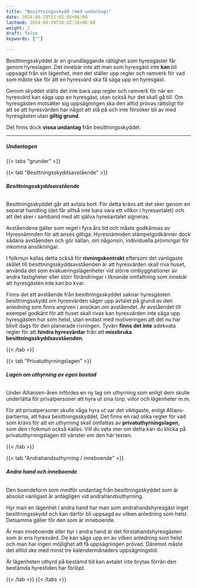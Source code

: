 ```yaml
---
title: "Besittningsskydd (med undantag)"
date: 2024-08-29T11:02:05+06:00
lastmod: 2024-08-29T10:42:26+06:00
weight: 2
draft: false
keywords: [""]

---
```


Besittningsskyddet är en grundläggande rättighet som hyresgäster får genom hyreslagen. Det innebär inte att man som hyresgäst inte **kan** bli uppsagd från sin lägenhet, men det ställer upp regler och ramverk för vad som måste ske för att en hyresvärd ska få säga upp en hyresgäst.

Genom skyddet ställs det inte bara upp regler och ramverk för när en hyresvärd kan säga upp en hyresgäst, utan också hur det skall gå till. Om hyresgästen motsätter sig uppsägningen ska den alltid prövas rättsligt för att se att hyresvärden har något att stå på och inte försöker bli av med hyresgästen utan **giltig grund**. 

Det finns dock **vissa undantag** från besittningsskyddet.

---

##### Undantagen

{{< tabs "grunder" >}}

{{< tab "Besittningsskyddsavstående" >}}

###### **Besittningsskyddsavstående**

Besittningsskyddet går att avtala bort. För detta krävs att det sker genom en separat handling (det får alltså inte bara vara ett villkor i hyresavtalet) och att det sker i samband med att själva hyresavtalet signeras. 

Avståendena gäller som regel i fyra års tid och måste godkännas av Hyresnämnden för att anses giltiga. Hyresnämnden stämpelgodkänner dock sådana avståenden och gör sällan, om någonsin, individuella prövningar för inkomna ansökningar. 

I folkmun kallas detta också för **rivningskontrakt** eftersom det vanligaste skälet till besittningsskyddsavståenden är att hyresvärden skall riva huset, använda det som evakueringslägenheter vid större ombyggnationer av andra fastigheter eller störr förändringar i liknande omfattning som innebär att hyresgästen inte kan bo kvar.


Finns det ett avstående från besittningsskyddet saknar hyresgästen besittningsskydd om hyresvärden säger upp avtalet på grund av den anledning som finns angiven i ansökan om avståendet. Är avståendet till exempel godkänt för att huset skall rivas kan hyresvärden inte säga upp hyresgästen hur som helst, utan endast med motiveringen att det nu har blivit dags för den planerade rivningen. Tyvärr **finns det inte** adekvata regler för att **hindra hyresvärdar** från att **missbruka besittningsskyddsavståenden**.



{{< /tab >}}

{{< tab "Privatuthyrningslagen" >}}

###### **Lagen om uthyrning av egen bostad**

Under Alliansen-åren infördes en ny lag om uthyrning som enligt dem skulle underlätta för privatpersoner att hyra ut sina torp, villor och lägenheter m.m.

För att privatpersoner skulle våga hyra ut var det viktigaste, enligt Allians-partierna, att häva besittningsskyddet. Det finns en rad olika regler för vad som krävs för att en uthyrning skall omfattas av **privatuthyrningslagen**, som den i folkmun också kallas. Vill du veta mer om detta kan du klicka på privatuthyrningslagen till vänster om den här texten.



{{< /tab >}}

{{< tab "Andrahandsuthyrning / inneboende" >}}

###### **Andra hand och inneboende**

Den boendeform som medför undantag från besittningsskyddet som är absolut vanligast är antagligen vid andrahandsuthyrning.

Hyr man en lägenhet i andra hand har man som andrahandshyresgäst inget besittningsskydd och kan därför bli uppsagd av vilken anledning som helst. Detsamma gäller för den som är inneboende. 

Är man inneboende eller hyr i andra hand är det förstahandshyresgästen som är ens hyresvärd. De kan säga upp en av vilken anledning som helst och man har ingen möjlighet att få uppsägningen prövad. Däremot måste det alltid ske med minst tre kalendermånaders uppsägningstid. 

Är lägenheten uthyrd på bestämd tid kan avtalet inte brytas förrän den bestämda hyrestiden har förlöpt.

{{< /tab >}}
{{< /tabs >}}
